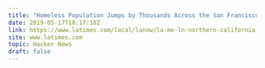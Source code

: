 ```yaml
---
title: "Homeless Population Jumps by Thousands Across the San Francisco Bay Area"
date: 2019-05-17T18:17:18Z
link: https://www.latimes.com/local/lanow/la-me-ln-northern-california-homeless-count-20190517-story.html?utm_medium=RSS&utm_source=hune
site: www.latimes.com
topic: Hacker News
draft: false
---
```

